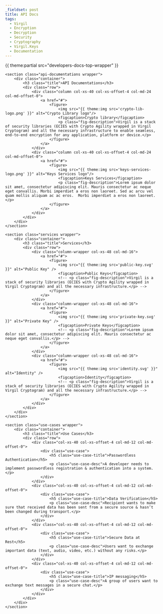 ```yaml
---
_fieldset: post
title: API Docs
tags:
  - Virgil
  - Encryption
  - Decryption
  - Security
  - Cryptography
  - Virgil.Keys
  - Documentation
---
```


<div class="content">
    {{ theme:partial src="developers-docs-top-wrapper" }}
    
    <section class="api-documentations wrapper">
        <div class="container">
            <h3 class="title">API Documentations</h3>
            <div class="row">
                <div class="column col-xs-40 col-xs-offset-4 col-md-24 col-md-offset-0">
                    <a href="#">
                        <figure>
                            <img src="{{ theme:img src='crypto-lib-logo.png' }}" alt="Crypto Library logo"/>
                            <figcaption>Crypto library</figcaption>
                            <p class="fig-description">Virgil is a stack of security libraries (ECIES with Crypto Agility wrapped in Virgil Cryptogram) and all the necessary infrastructure to enable seamless, end-to-end encryption for any application, platform or device.</p>
                        </figure>
                    </a>
                </div>
                <div class="column col-xs-40 col-xs-offset-4 col-md-24 col-md-offset-0">
                    <a href="#">
                        <figure>
                            <img src="{{ theme:img src='keys-services-logo.png' }}" alt="Keys Services logo"/>
                            <figcaption>Keys Services</figcaption>
                            <p class="fig-description">Lorem ipsum dolor sit amet, consectetur adipiscing elit. Mauris consectetur ac neque eget convallis. Morbi imperdiet a eros non laoreet. Sed ac arcu vel quam mollis aliquam ac ac eros.  Morbi imperdiet a eros non laoreet.</p>
                        </figure>
                    </a>
                </div>
            </div>
        </div>
    </section>

    <section class="services wrapper">
        <div class="container">
            <h3 class="title">Services</h3>
            <div class="row">
                <div class="column-wrapper col-xs-48 col-md-16">
                    <a href="#">
                        <figure>
                            <img src="{{ theme:img src='public-key.svg' }}" alt="Public Key" />
                            <figcaption>Public Keys</figcaption>
                            <!-- <p class="fig-description">Virgil is a stack of security libraries (ECIES with Crypto Agility wrapped in Virgil Cryptogram) and all the necessary infrastructure.</p> -->
                        </figure>
                    </a>
                </div>
                <div class="column-wrapper col-xs-48 col-md-16">
                    <a href="#">
                        <figure>
                            <img src="{{ theme:img src='private-key.svg' }}" alt="Private Key" />
                            <figcaption>Private Keys</figcaption>
                            <!-- <p class="fig-description">Lorem ipsum dolor sit amet, consectetur adipiscing elit. Mauris consectetur ac neque eget convallis.</p> -->
                        </figure>
                    </a>
                </div>
                <div class="column-wrapper col-xs-48 col-md-16">
                    <a href="#">
                        <figure>
                            <img src="{{ theme:img src='identity.svg' }}" alt="Identity" />
                            <figcaption>Identity</figcaption>
                            <!-- <p class="fig-description">Virgil is a stack of security libraries (ECIES with Crypto Agility wrapped in Virgil Cryptogram) and all the necessary infrastructure.</p> -->
                        </figure>
                    </a>
                </div>
            </div>
        </div>
    </section>

    <section class="use-cases wrapper">
        <div class="container">
            <h3 class="title">Use Cases</h3>
            <div class="row">
                <div class="col-xs-40 col-xs-offset-4 col-md-12 col-md-offset-0">
                    <div class="use-case">
                        <h5 class="use-case-title">Passwordless Authentication</h5>
                        <p class="use-case-desc">A developer needs to implement passwordless registration & authentication into a system.</p>
                    </div>
                </div>
                <div class="col-xs-40 col-xs-offset-4 col-md-12 col-md-offset-0">
                    <div class="use-case">
                        <h5 class="use-case-title">Data Verification</h5>
                        <p class="use-case-desc">Recipient wants to make sure that received data has been sent from a secure source & hasn’t been changed during transport.</p>
                    </div>
                </div>
                <div class="col-xs-40 col-xs-offset-4 col-md-12 col-md-offset-0">
                    <div class="use-case">
                        <h5 class="use-case-title">Secure Data at Rest</h5>
                        <p class="use-case-desc">Users want to exchange important data (text, audio, video, etc.) without any risks.</p>
                    </div>
                </div>
                <div class="col-xs-40 col-xs-offset-4 col-md-12 col-md-offset-0">
                    <div class="use-case">
                        <h5 class="use-case-title">IP messaging</h5>
                        <p class="use-case-desc">A group of users want to exchange text messages in a secure chat.</p>
                    </div>
                </div>
            </div>
        </div>
    </section>
</div>